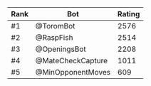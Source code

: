 Rank|Bot|Rating
---|---|---
#1|@ToromBot|2576
#2|@RaspFish|2514
#3|@OpeningsBot|2208
#4|@MateCheckCapture|1011
#5|@MinOpponentMoves|609
